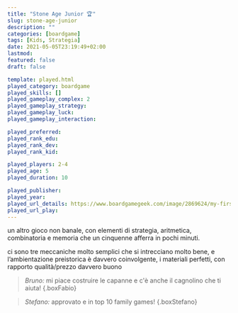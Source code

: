 ```yaml
---
title: "Stone Age Junior 🏆"
slug: stone-age-junior
description: ""
categories: [boardgame]
tags: [Kids, Strategia]
date: 2021-05-05T23:19:49+02:00
lastmod: 
featured: false
draft: false

template: played.html
played_category: boardgame
played_skills: []
played_gameplay_complex: 2
played_gameplay_strategy: 
played_gameplay_luck: 
played_gameplay_interaction: 

played_preferred: 
played_rank_edu: 
played_rank_dev: 
played_rank_kid: 

played_players: 2-4
played_age: 5
played_duration: 10

played_publisher: 
played_year: 
played_url_details: https://www.boardgamegeek.com/image/2869624/my-first-stone-age
played_url_play: 
---
```


un altro gioco non banale, con elementi di strategia, aritmetica, combinatoria e memoria che un cinquenne afferra in pochi minuti. 

ci sono tre meccaniche molto semplici che si intrecciano molto bene, e l’ambientazione preistorica è davvero coinvolgente, i materiali perfetti, con rapporto qualità/prezzo davvero buono

> *Bruno:* mi piace costruire le capanne e c'è anche il cagnolino che ti aiuta!
{.boxFabio}

> *Stefano:* approvato e in top 10 family games!
{.boxStefano}
